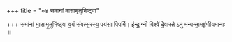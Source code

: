 +++
title = "०४ समानां मासामृतुभिष्ट्वा"

+++
समा॑नां मा॒सामृ॒तुभि॑ष्ट्वा व॒यं सं॑वत्स॒रस्य॒ पय॑सा पिपर्मि। इ॑न्द्रा॒ग्नी विश्वे॑ दे॒वास्ते ऽनु॑ मन्यन्ता॒महृ॑णीयमानाः ॥